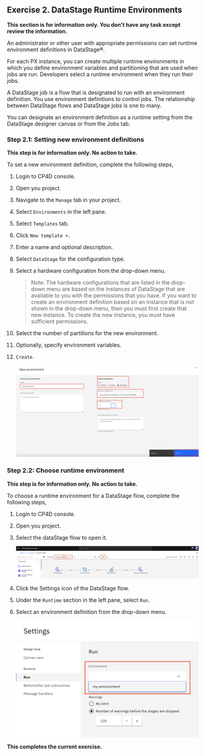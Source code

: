 ## Exercise 2. DataStage Runtime Environments

**This section is for information only. You don't have any task except review the information.**

An administrator or other user with appropriate permissions can set runtime environment definitions in DataStage®.

For each PX instance, you can create multiple runtime environments in which you define environment variables and partitioning that are used when jobs are run. Developers select a runtime environment when they run their jobs.

A DataStage job is a flow that is designated to run with an environment definition. You use environment definitions to control jobs. The relationship between DataStage flows and DataStage jobs is one to many.

You can designate an environment definition as a runtime setting from the DataStage designer canvas or from the Jobs tab.

### Step 2.1: Setting new environment definitions

**This step is for information only. No action to take.**

To set a new environment definition, complete the following steps,

1. Login to CP4D console.
1. Open you project.
1. Navigate to the `Manage` tab in your project.
1. Select `Environments` in the left pane.
1. Select `Templates` tab.
1. Click `New template +`.
1. Enter a name and optional description.
1. Select `DataStage` for the configuration type.
1. Select a hardware configuration from the drop-down menu.

    > Note: The hardware configurations that are listed in the drop-down menu are based on the instances of DataStage that are available to you with the permissions that you have. If you want to create an environment definition based on an instance that is not shown in the drop-down menu, then you must first create that new instance. To create the new instance, you must have sufficient permissions.

1. Select the number of partitions for the new environment.
1. Optionally, specify environment variables.
1. `Create`.

    <img src="docs/images/cp4d-env-step01.png">


### Step 2.2: Choose runtime environment

**This step is for information only. No action to take.**

To choose a runtime environment for a DataStage flow, complete the following steps,

1. Login to CP4D console.
1. Open you project.
1. Select the dataStage flow to open it.

    <img src="docs/images/cp4d-ds01-step16.png">

1. Click the Settings icon of the DataStage flow.
1. Under the `Runtime` section in the left pane, select `Run`.
1. Select an environment definition from the drop-down menu.

    <img src="docs/images/cp4d-env-step02.png">

**This completes the current exercise.**

